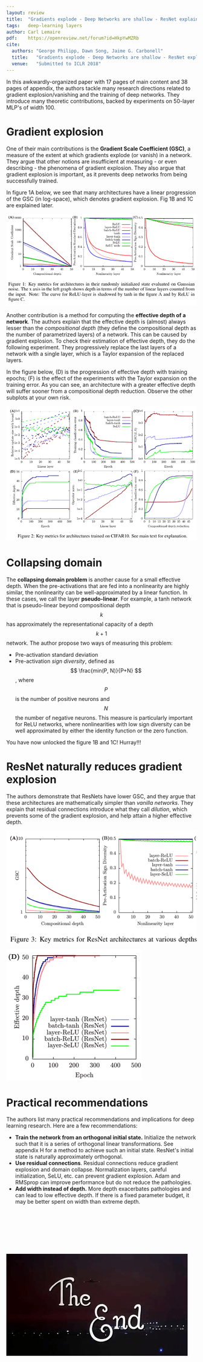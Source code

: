 ```yaml
---
layout: review
title:  "Gradients explode - Deep Networks are shallow - ResNet explained"
tags:   deep-learning layers
author: Carl Lemaire
pdf:    https://openreview.net/forum?id=HkpYwMZRb
cite:
  authors: "George Philipp, Dawn Song, Jaime G. Carbonell"
  title:   "Gradients explode - Deep Networks are shallow - ResNet explained"
  venue:   "Submitted to ICLR 2018"
---
```


In this awkwardly-organized paper with 17 pages of main content and 38 pages of appendix, the authors tackle many research directions related to gradient explosion/vanishing and the training of deep networks. They introduce many theoretic contributions, backed by experiments on 50-layer MLP's of width 100.

# Gradient explosion

One of their main contributions is the **Gradient Scale Coefficient (GSC)**, a measure of the extent at which gradients explode (or vanish) in a network. They argue that other notions are insufficient at measuring - or even describing - the phenomena of gradient explosion. They also argue that gradient explosion is important, as it prevents deep networks from being successfully trained.

In figure 1A below, we see that many architectures have a linear progression of the GSC (in log-space), which denotes gradient explosion. Fig 1B and 1C are explained later.

![](/deep-learning/images/resnet-explained/fig1.png)

Another contribution is a method for computing the **effective depth of a network**. The authors explain that the effective depth is (almost) always lesser than the _compositional depth_ (they define the compositional depth as the number of parametrized layers) of a network. This can be caused by gradient explosion. To check their estimation of effective depth, they do the following experiment. They progressively replace the last layers of a network with a single layer, which is a Taylor expansion of the replaced layers.

In the figure below, (D) is the progression of effective depth with training epochs; (F) is the effect of the experiments with the Taylor expansion on the training error. As you can see, an architecture with a greater effective depth will suffer sooner from a compositional depth reduction. Observe the other subplots at your own risk.


![](/deep-learning/images/resnet-explained/fig2.png)

# Collapsing domain

The **collapsing domain problem** is another cause for a small effective depth. When the pre-activations that are fed into a nonlinearity are highly similar, the nonlinearity can be well-approximated by a linear function. In these cases, we call the layer **pseudo-linear**. For example, a tanh network that is pseudo-linear beyond compositional depth $$ k $$ has approximately the representational capacity of a depth $$ k + 1 $$ network. The author propose two ways of measuring this problem:

* Pre-activation standard deviation
* Pre-activation _sign diversity_, defined as $$ \frac{min(P, N)}{P+N} $$, where $$ P $$ is the number of positive neurons and $$ N $$ the number of negative neurons. This measure is particularly important for ReLU networks, where nonlinearities with low sign diversity can be well approximated by either the identity function or the zero function.

You have now unlocked the figure 1B and 1C! Hurray!!!

# ResNet naturally reduces gradient explosion

The authors demonstrate that ResNets have lower GSC, and they argue that these architectures are mathematically simpler than _vanilla networks_. They explain that residual connections introduce what they call _dilution_, which prevents some of the gradient explosion, and help attain a higher effective depth.

![](/deep-learning/images/resnet-explained/fig3.png)

![](/deep-learning/images/resnet-explained/fig5.png)

# Practical recommendations

The authors list many practical recommendations and implications for deep learning research. Here are a few recommendations:

* **Train the network from an orthogonal initial state.** Initialize the network such that it is a series of orthogonal linear transformations. See appendix H for a method to achieve such an initial state. ResNet's initial state is naturally approximately orthogonal.
* **Use residual connections**. Residual connections reduce gradient explosion and domain collapse. Normalization layers, careful initialization, SeLU, etc. can prevent gradient explosion. Adam and RMSprop can improve performance but do not reduce the pathologies.
* **Add width instead of depth.** More depth exacerbates pathologies and can lead to low effective depth. If there is a fixed parameter budget, it may be better spent on width than extreme depth.

<br/><br/><br/><br/><br/><br/>

![](/deep-learning/images/resnet-explained/the-end.gif)